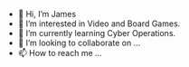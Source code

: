 - 👋 Hi, I’m James
- 👀 I’m interested in Video and Board Games.
- 🌱 I’m currently learning Cyber Operations.
- 💞️ I’m looking to collaborate on ...
- 📫 How to reach me ...

<!---
Phantomghost01/Phantomghost01 is a ✨ special ✨ repository because its `README.md` (this file) appears on your GitHub profile.
You can click the Preview link to take a look at your changes.
--->
